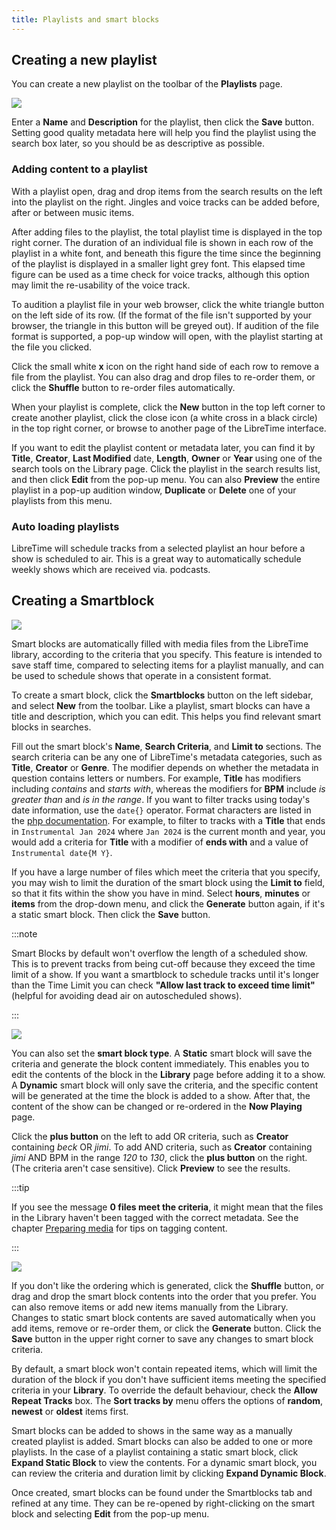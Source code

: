 ```yaml
---
title: Playlists and smart blocks
---
```


## Creating a new playlist

You can create a new playlist on the toolbar of the **Playlists** page.

![](./playlists-playlist-editor.png)

Enter a **Name** and **Description** for the playlist, then click the **Save** button. Setting good quality metadata here will help you find the playlist using the search box later, so you should be as descriptive as possible.

### Adding content to a playlist

With a playlist open, drag and drop items from the search results on the left into the playlist on the right. Jingles and voice tracks can be added before, after or between music items.

After adding files to the playlist, the total playlist time is displayed in the top right corner. The duration of an individual file is shown in each row of the playlist in a white font, and beneath this figure the time since the beginning of the playlist is displayed in a smaller light grey font. This elapsed time figure can be used as a time check for voice tracks, although this option may limit the re-usability of the voice track.

To audition a playlist file in your web browser, click the white triangle button on the left side of its row. (If the format of the file isn't supported by your browser, the triangle in this button will be greyed out). If audition of the file format is supported, a pop-up window will open, with the playlist starting at the file you clicked.

Click the small white **x** icon on the right hand side of each row to remove a file from the playlist. You can also drag and drop files to re-order them, or click the **Shuffle** button to re-order files automatically.

When your playlist is complete, click the **New** button in the top left corner to create another playlist, click the close icon (a white cross in a black circle) in the top right corner, or browse to another page of the LibreTime interface.

If you want to edit the playlist content or metadata later, you can find it by **Title**, **Creator**, **Last Modified** date, **Length**, **Owner** or **Year** using one of the search tools on the Library page. Click the playlist in the search results list, and then click **Edit** from the pop-up menu. You can also **Preview** the entire playlist in a pop-up audition window, **Duplicate** or **Delete** one of your playlists from this menu.

### Auto loading playlists

LibreTime will schedule tracks from a selected playlist an hour before a show is scheduled to air. This is a great way to automatically schedule weekly shows which are received via. podcasts.

## Creating a Smartblock

![](./playlists-smartblock-options.png)

Smart blocks are automatically filled with media files from the LibreTime library, according to the criteria that you specify. This feature is intended to save staff time, compared to selecting items for a playlist manually, and can be used to schedule shows that operate in a consistent format.

To create a smart block, click the **Smartblocks** button on the left sidebar, and select **New** from the toolbar. Like a playlist, smart blocks can have a title and description, which you can edit. This helps you find relevant smart blocks in searches.

Fill out the smart block's **Name**, **Search Criteria**, and **Limit to** sections. The search criteria can be any one of LibreTime's metadata categories, such as **Title**, **Creator** or **Genre**. The modifier depends on whether the metadata in question contains letters or numbers. For example, **Title** has modifiers including _contains_ and _starts with_, whereas the modifiers for **BPM** include _is greater than_ and _is in the range_.
If you want to filter tracks using today's date information, use the `date{}` operator. Format characters are listed in the [php documentation](https://www.php.net/manual/en/datetime.format.php). For example, to filter to tracks with a **Title** that ends in `Instrumental Jan 2024` where `Jan 2024` is the current month and year, you would add a criteria for **Title** with a modifier of **ends with** and a value of `Instrumental date{M Y}`.

If you have a large number of files which meet the criteria that you specify, you may wish to limit the duration of the smart block using the **Limit to** field, so that it fits within the show you have in mind. Select **hours**, **minutes** or **items** from the drop-down menu, and click the **Generate** button again, if it's a static smart block. Then click the **Save** button.

:::note

Smart Blocks by default won't overflow the length of a scheduled show. This is to prevent tracks from being cut-off because they exceed the time limit of a show. If you want a smartblock to schedule tracks until it's longer than the Time Limit you can check **"Allow last track to exceed time limit"** (helpful for avoiding dead air on autoscheduled shows).

:::

![](./playlists-smartblock-advanced.png)

You can also set the **smart block type**. A **Static** smart block will save the criteria and generate the block content immediately. This enables you to edit the contents of the block in the **Library** page before adding it to a show. A **Dynamic** smart block will only save the criteria, and the specific content will be generated at the time the block is added to a show. After that, the content of the show can be changed or re-ordered in the **Now Playing** page.

Click the **plus button** on the left to add OR criteria, such as **Creator** containing _beck_ OR _jimi_. To add AND criteria, such as **Creator** containing _jimi_ AND BPM in the range _120_ to _130_, click the **plus button** on the right. (The criteria aren't case sensitive). Click **Preview** to see the results.

:::tip

If you see the message **0 files meet the criteria**, it might mean that the files in the Library haven't been tagged with the correct metadata. See the chapter [Preparing media](./preparing-media.md) for tips on tagging content.

:::

![](./playlists-smartblock-content.png)

If you don't like the ordering which is generated, click the **Shuffle** button, or drag and drop the smart block contents into the order that you prefer. You can also remove items or add new items manually from the Library. Changes to static smart block contents are saved automatically when you add items, remove or re-order them, or click the **Generate** button. Click the **Save** button in the upper right corner to save any changes to smart block criteria.

By default, a smart block won't contain repeated items, which will limit the duration of the block if you don't have sufficient items meeting the specified criteria in your **Library**. To override the default behaviour, check the **Allow Repeat Tracks** box. The **Sort tracks by** menu offers the options of **random**, **newest** or **oldest** items first.

Smart blocks can be added to shows in the same way as a manually created playlist is added. Smart blocks can also be added to one or more playlists. In the case of a playlist containing a static smart block, click **Expand Static Block** to view the contents. For a dynamic smart block, you can review the criteria and duration limit by clicking **Expand Dynamic Block**.

Once created, smart blocks can be found under the Smartblocks tab and refined at any time. They can be re-opened by right-clicking on the smart block and selecting **Edit** from the pop-up menu.
